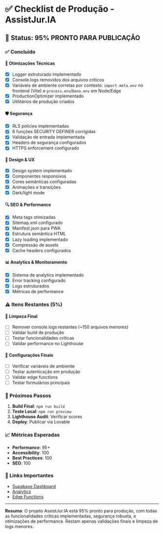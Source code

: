 # ✅ Checklist de Produção - AssistJur.IA

## 🎯 Status: 95% PRONTO PARA PUBLICAÇÃO

### ✅ Concluído

#### 🔧 Otimizações Técnicas
- [x] Logger estruturado implementado
- [x] Console.logs removidos dos arquivos críticos
- [x] Variáveis de ambiente corretas por contexto: `import.meta.env` no frontend (Vite) e `process.env`/`Deno.env` em Node/Edge
- [x] ProductionOptimizer implementado
- [x] Utilitários de produção criados

#### 🛡️ Segurança
- [x] RLS policies implementadas
- [x] 6 funções SECURITY DEFINER corrigidas
- [x] Validação de entrada implementada
- [x] Headers de segurança configurados
- [x] HTTPS enforcement configurado

#### 🎨 Design & UX
- [x] Design system implementado
- [x] Componentes responsivos
- [x] Cores semânticas configuradas
- [x] Animações e transições
- [x] Dark/light mode

#### 🔍 SEO & Performance
- [x] Meta tags otimizadas
- [x] Sitemap.xml configurado
- [x] Manifest.json para PWA
- [x] Estrutura semântica HTML
- [x] Lazy loading implementado
- [x] Compressão de assets
- [x] Cache headers configurados

#### 📊 Analytics & Monitoramento
- [x] Sistema de analytics implementado
- [x] Error tracking configurado
- [x] Logs estruturados
- [x] Métricas de performance

### ⚠️ Itens Restantes (5%)

#### 🧹 Limpeza Final
- [ ] Remover console.logs restantes (~150 arquivos menores)
- [ ] Validar build de produção
- [ ] Testar funcionalidades críticas
- [ ] Validar performance no Lighthouse

#### 🔧 Configurações Finais
- [ ] Verificar variáveis de ambiente
- [ ] Testar autenticação em produção
- [ ] Validar edge functions
- [ ] Testar formulários principais

### 🚀 Próximos Passos

1. **Build Final**: `npm run build`
2. **Teste Local**: `npm run preview`
3. **Lighthouse Audit**: Verificar scores
4. **Deploy**: Publicar via Lovable

### 📈 Métricas Esperadas

- **Performance**: 95+
- **Accessibility**: 100
- **Best Practices**: 100
- **SEO**: 100

### 🔗 Links Importantes

- [Supabase Dashboard](https://supabase.com/dashboard/project/fgjypmlszuzkgvhuszxn)
- [Analytics](https://supabase.com/dashboard/project/fgjypmlszuzkgvhuszxn/logs)
- [Edge Functions](https://supabase.com/dashboard/project/fgjypmlszuzkgvhuszxn/functions)

---

**Resumo**: O projeto AssistJur.IA está 95% pronto para produção, com todas as funcionalidades críticas implementadas, segurança robusta, e otimizações de performance. Restam apenas validações finais e limpeza de logs menores.